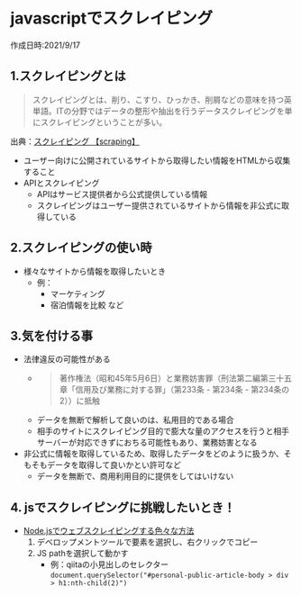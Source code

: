 # javascriptでスクレイピング
作成日時:2021/9/17

## 1.スクレイピングとは
> スクレイピングとは、削り、こすり、ひっかき、削屑などの意味を持つ英単語。ITの分野ではデータの整形や抽出を行うデータスクレイピングを単にスクレイピングということが多い。

出典：[スクレイピング 【scraping】](https://e-words.jp/w/%E3%82%B9%E3%82%AF%E3%83%AC%E3%82%A4%E3%83%94%E3%83%B3%E3%82%B0.html)

* ユーザー向けに公開されているサイトから取得したい情報をHTMLから収集すること
* APIとスクレイピング
  * APIはサービス提供者から公式提供している情報
  * スクレイピングはユーザー提供されているサイトから情報を非公式に取得している

## 2.スクレイピングの使い時
* 様々なサイトから情報を取得したいとき
  * 例：
    * マーケティング
    * 宿泊情報を比較 など

## 3.気を付ける事
* 法律違反の可能性がある
  * > 著作権法（昭和45年5月6日）と業務妨害罪（刑法第二編第三十五章「信用及び業務に対する罪」（第233条 - 第234条 - 第234条の2））に抵触
  * データを無断で解析して良いのは、私用目的である場合
  * 相手のサイトにスクレイピング目的で膨大な量のアクセスを行うと相手サーバーが対応できずにおちる可能性もあり、業務妨害となる
* 非公式に情報を取得しているため、取得したデータをどのように扱うか、そもそもデータを取得して良いかとい許可など
  * データを無断で、商用利用目的に提供をしてはいけない

## 4. jsでスクレイピングに挑戦したいとき！
* [Node.jsでウェブスクレイピングする色々な方法](https://qiita.com/ledsun/items/0965a60f9bdff04f2fa0)
  1. デベロップメントツールで要素を選択し、右クリックでコピー
  2. JS pathを選択して動かす
     * 例：qiitaの小見出しのセレクター
    `document.querySelector("#personal-public-article-body > div > h1:nth-child(2)")`